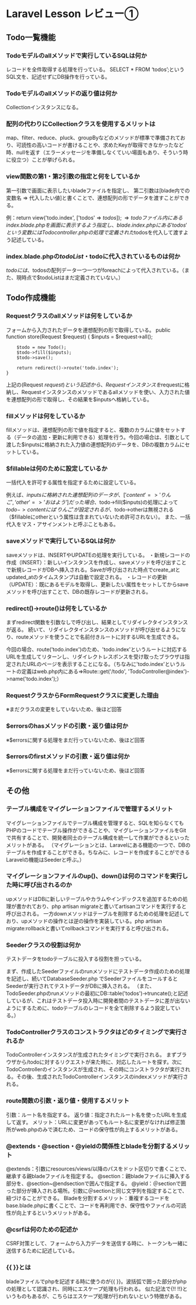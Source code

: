 # Laravel Lesson レビュー①

## Todo一覧機能

### Todoモデルのallメソッドで実行しているSQLは何か
レコードを全件取得する処理を行っている。
SELECT * FROM ‘todos’;というSQL文を、記述せずにDB操作を行っている。

### Todoモデルのallメソッドの返り値は何か
Collectionインスタンスになる。

### 配列の代わりにCollectionクラスを使用するメリットは
map、filter、reduce、pluck、groupByなどのメソッドが標準で準備されており、可読性の高いコードが書けることや、求めたKeyが取得できなかったなど時、nullを返す（エラーメッセージを準備しなくていい場面もあり、そういう時に役立つ）ことが挙げられる。

### view関数の第1・第2引数の指定と何をしているか
第一引数で画面に表示したいbladeファイルを指定し、
第二引数は[blade内での変数名 => 代入したい値]と書くことで、連想配列の形でデータを渡すことができる。

例：return view('todo.index', ['todos' => $todos]);
⇒todoファイル内にあるindex.blade.phpを画面に表示するよう指定し、blade.index.phpにある'todos'という変数にはTodocontroller.phpの処理で定義された$todosを代入して渡すよう記述している。

### index.blade.phpの$todoList・$todoに代入されているものは何か
$todoには、$todosの配列データ一つ一つがforeachによって代入されている。（また、現時点で$todoListはまだ定義されていない。）

## Todo作成機能

### Requestクラスのallメソッドは何をしているか
フォームから入力されたデータを連想配列の形で取得している。
    public function store(Request $request)
    {
        $inputs = $request->all();

        $todo = new Todo();
        $todo->fill($inputs);
        $todo->save();

        return redirect()->route('todo.index');
    }
上記の(Request $request)という記述から、Requestインスタンスを$requestに格納し、Requestインスタンスのメソッドであるallメソッドを使い、入力された値を連想配列の形で取得し、その結果を$inputsへ格納している。

### fillメソッドは何をしているか
fillメソッドは、連想配列の形で値を指定すると、複数のカラムに値をセットする（データの追加・更新に利用できる）処理を行う。今回の場合は、引数として渡した$inputsに格納された入力値の連想配列のデータを、DBの複数カラムにセットしている。

### $fillableは何のために設定しているか
一括代入を許可する属性を指定するために設定している。

例えば、$inputsに格納された連想配列のデータが、
['content' => 'りんご', ‘other’=>’おはよう’]だった場合、$todo->fill($inputs)の処理によって $todo->content には 'りんご' が設定されるが、$todo->otherは無視される（$fillableにotherという属性は含まれていないため許可されない）。
また、一括代入をマス・アサインメントと呼ぶこともある。

### saveメソッドで実行しているSQLは何か
saveメソッドは、INSERTやUPDATEの処理を実行している。
・新規レコードの作成（INSERT）：新しいインスタンスを作成し、saveメソッドを呼び出すことで新規レコードがDBへ挿入される。Saveが呼び出された時点でcreate_atとupdated_atのタイムスタンプは自動で設定される。
・レコードの更新（UPDATE）：既にあるモデルを取得し、更新したい属性をセットしてからsaveメソッドを呼び出すことで、DBの既存レコードが更新される。

### redirect()->route()は何をしているか
まずredirect関数を引数なしで呼び出し、結果としてリダイレクタインスタンスが返る。
続いて、リダイレクタインスタンスのメソッドが呼び出せるようになり、routeメソッドを使うことで名前付きルートに対するURLを生成できる。

今回の場合、route('todo.index')のため、'todo.index'というルートに対応するURLを生成してリターンし、リダイレクトレスポンスを受け取ったブラウザは指定されたURLのページを表示することになる。（ちなみに'todo.index'というルートの定義はweb.php内にある⇒Route::get('/todo', 'TodoController@index')->name('todo.index');）

### RequestクラスからFormRequestクラスに変更した理由
※まだクラスの変更をしていないため、後ほど回答

### $errorsのhasメソッドの引数・返り値は何か
※$errorsに関する処理をまだ行っていないため、後ほど回答

### $errorsのfirstメソッドの引数・返り値は何か
※$errorsに関する処理をまだ行っていないため、後ほど回答

## その他

### テーブル構成をマイグレーションファイルで管理するメリット
マイグレーションファイルでテーブル構成を管理すると、SQLを知らなくてもPHPのコードでテーブル操作ができることや、マイグレーションファイルをGitで共有することで、開発者同士のテーブル構成を統一して作業ができるといったメリットがある。
（マイグレーションとは、Laravelにある機能の一つで、DBのテーブルを作成することができる。ちなみに、レコードを作成することができるLaravelの機能はSeederと呼ぶ。）

### マイグレーションファイルのup()、down()は何のコマンドを実行した時に呼び出されるのか
upメソッドはDBに新しいテーブルやカラムやインデックスを追加するための処理が書かれており、php artisan migrateと書いてartisanコマンドを実行すると呼び出される。
一方downメソッドはテーブルを削除するための処理を記述しており、upメソッドの操作とは逆の操作を実装している。php artisan migrate:rollbackと書いてrollbackコマンドを実行すると呼び出される。

### Seederクラスの役割は何か
テストデータをtodoテーブルに投入する役割を担っている。

まず、作成したSeederファイルのrunメソッドにテストデータ作成のための処理を記述し、続いてDatabaseSeeder.php でSeederファイルをコールするとSeederが実行されてテストデータがDBに挿入される。
（また、TodoSeeder.phpのrunメソッドの最初にDB::table('todos')->truncate();と記述しているが、これはテストデータ投入時に開発者間のテストデータに差が出ないようにするために、todoテーブルのレコードを全て削除するよう設定している。）

### TodoControllerクラスのコンストラクタはどのタイミングで実行されるか
TodoControllerインスタンスが生成されたタイミングで実行される。
まずブラウザから/todoに対するリクエストが来た時に、対応したルートを探す。次にTodoControllerのインスタンスが生成され、その時にコンストラクタが実行される。その後、生成されたTodoControllerインスタンスのindexメソッドが実行される。

### route関数の引数・返り値・使用するメリット
引数：ルート名を指定する。
返り値：指定されたルート名を使ったURLを生成して返す。
メリット：URLに変更があってもルート名に変更がなければ修正箇所がweb.phpのみで済むため、コードの保守性が向上するメリットがある。

### @extends・@section・@yieldの関係性とbladeを分割するメリット
@extends：引数にresources/views/以降のパスをドット区切りで書くことで、継承する親bladeファイルを指定する。
@section：親bladeファイルに挿入する部分を、@section~@endsectionで囲んで指定する。
@yield：＠sectionで囲った部分が挿入される場所。引数に＠sectionと同じ文字列を指定することで、紐づけることができる。
Bladeを分割するメリット：重複するコードをbase.blade.phpに書くことで、コードを再利用でき、保守性やファイルの可読性が向上するというメリットがある。

### @csrfは何のための記述か
CSRF対策として、フォームから入力データを送信する時に、トークンも一緒に送信するために記述している。

### {{ }}とは
bladeファイルでphpを記述する時に使うのが{{ }}。波括弧で囲った部分がphpの処理として認識され、同時にエスケープ処理も行われる。
似た記法で{!! !!}というものもあるが、こちらはエスケープ処理が行われないという特徴がある。

